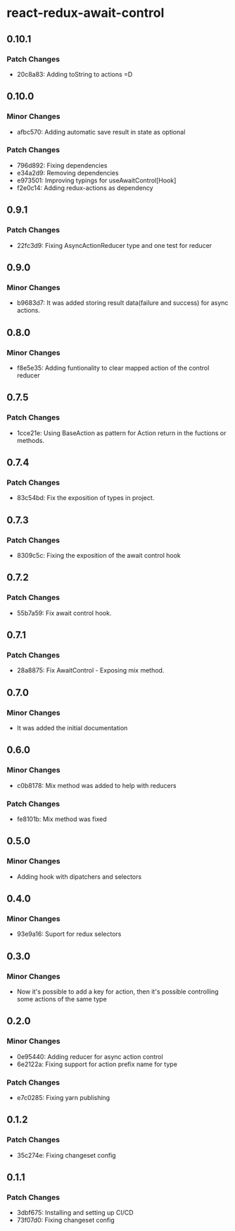 # react-redux-await-control

## 0.10.1

### Patch Changes

- 20c8a83: Adding toString to actions =D

## 0.10.0

### Minor Changes

- afbc570: Adding automatic save result in state as optional

### Patch Changes

- 796d892: Fixing dependencies
- e34a2d9: Removing dependencies
- e973501: Improving typings for useAwaitControl[Hook]
- f2e0c14: Adding redux-actions as dependency

## 0.9.1

### Patch Changes

- 22fc3d9: Fixing AsyncActionReducer type and one test for reducer

## 0.9.0

### Minor Changes

- b9683d7: It was added storing result data(failure and success) for async actions.

## 0.8.0

### Minor Changes

- f8e5e35: Adding funtionality to clear mapped action of the control reducer

## 0.7.5

### Patch Changes

- 1cce21e: Using BaseAction as pattern for Action return in the fuctions or methods.

## 0.7.4

### Patch Changes

- 83c54bd: Fix the exposition of types in project.

## 0.7.3

### Patch Changes

- 8309c5c: Fixing the exposition of the await control hook

## 0.7.2

### Patch Changes

- 55b7a59: Fix await control hook.

## 0.7.1

### Patch Changes

- 28a8875: Fix AwaitControl - Exposing mix method.

## 0.7.0

### Minor Changes

- It was added the initial documentation

## 0.6.0

### Minor Changes

- c0b8178: Mix method was added to help with reducers

### Patch Changes

- fe8101b: Mix method was fixed

## 0.5.0

### Minor Changes

- Adding hook with dipatchers and selectors

## 0.4.0

### Minor Changes

- 93e9a16: Suport for redux selectors

## 0.3.0

### Minor Changes

- Now it's possible to add a key for action, then it's possible controlling some actions of the same type

## 0.2.0

### Minor Changes

- 0e95440: Adding reducer for async action control
- 6e2122a: Fixing support for action prefix name for type

### Patch Changes

- e7c0285: Fixing yarn publishing

## 0.1.2

### Patch Changes

- 35c274e: Fixing changeset config

## 0.1.1

### Patch Changes

- 3dbf675: Installing and setting up CI/CD
- 73f07d0: Fixing changeset config
